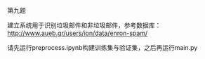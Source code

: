 第九题

建立系统用于识别垃圾邮件和非垃圾邮件，参考数据库：http://www.aueb.gr/users/ion/data/enron-spam/

请先运行preprocess.ipynb构建训练集与验证集，之后再运行main.py
